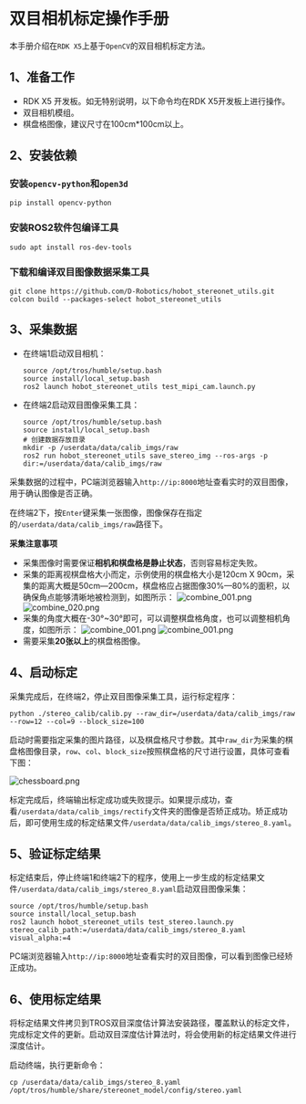 # 双目相机标定操作手册

本手册介绍在`RDK X5`上基于`OpenCV`的双目相机标定方法。

## 1、准备工作

- RDK X5 开发板。如无特别说明，以下命令均在RDK X5开发板上进行操作。
- 双目相机模组。
- 棋盘格图像，建议尺寸在100cm*100cm以上。

## 2、安装依赖

### 安装`opencv-python`和`open3d`

```shell
pip install opencv-python
```

### 安装ROS2软件包编译工具

```shell
sudo apt install ros-dev-tools
```

### 下载和编译双目图像数据采集工具

```shell
git clone https://github.com/D-Robotics/hobot_stereonet_utils.git
colcon build --packages-select hobot_stereonet_utils
```

## 3、采集数据

- 在终端1启动双目相机：
  
  ```shell
  source /opt/tros/humble/setup.bash
  source install/local_setup.bash
  ros2 launch hobot_stereonet_utils test_mipi_cam.launch.py
  ```

- 在终端2启动双目图像采集工具：
  
  ```shell
  source /opt/tros/humble/setup.bash
  source install/local_setup.bash
  # 创建数据存放目录
  mkdir -p /userdata/data/calib_imgs/raw
  ros2 run hobot_stereonet_utils save_stereo_img --ros-args -p dir:=/userdata/data/calib_imgs/raw
  ```

采集数据的过程中，PC端浏览器输入`http://ip:8000`地址查看实时的双目图像，用于确认图像是否正确。

在终端2下，按`Enter`键采集一张图像，图像保存在指定的`/userdata/data/calib_imgs/raw`路径下。

**采集注意事项**

- 采集图像时需要保证**相机和棋盘格是静止状态**，否则容易标定失败。
- 采集的距离视棋盘格大小而定，示例使用的棋盘格大小是120cm X 90cm，采集的距离大概是50cm—200cm，棋盘格应占据图像30%—80%的面积，以确保角点能够清晰地被检测到，如图所示：
 ![combine_001.png](data%2Fcalib_imgs%2Fraw%2Fcombine_001.png)
 ![combine_020.png](data%2Fcalib_imgs%2Fraw%2Fcombine_020.png)
- 采集的角度大概在-30°~30°即可，可以调整棋盘格角度，也可以调整相机角度，如图所示：
 ![combine_001.png](data%2Fcalib_imgs%2Fraw%2Fcombine_012.png)
 ![combine_001.png](data%2Fcalib_imgs%2Fraw%2Fcombine_009.png)
- 需要采集**20张以上**的棋盘格图像。

## 4、启动标定

采集完成后，在终端2，停止双目图像采集工具，运行标定程序：

```shell
python ./stereo_calib/calib.py --raw_dir=/userdata/data/calib_imgs/raw --row=12 --col=9 --block_size=100
```

启动时需要指定采集的图片路径，以及棋盘格尺寸参数。其中`raw_dir`为采集的棋盘格图像目录，`row`、`col`、`block_size`按照棋盘格的尺寸进行设置，具体可查看下图：

![chessboard.png](doc%2Fchessboard.png)

标定完成后，终端输出标定成功或失败提示。如果提示成功，查看`/userdata/data/calib_imgs/rectify`文件夹的图像是否矫正成功。矫正成功后，即可使用生成的标定结果文件`/userdata/data/calib_imgs/stereo_8.yaml`。

## 5、验证标定结果

标定结束后，停止终端1和终端2下的程序，使用上一步生成的标定结果文件`/userdata/data/calib_imgs/stereo_8.yaml`启动双目图像采集：

```shell
source /opt/tros/humble/setup.bash
source install/local_setup.bash
ros2 launch hobot_stereonet_utils test_stereo.launch.py stereo_calib_path:=/userdata/data/calib_imgs/stereo_8.yaml visual_alpha:=4
```

PC端浏览器输入`http://ip:8000`地址查看实时的双目图像，可以看到图像已经矫正成功。

## 6、使用标定结果

将标定结果文件拷贝到TROS双目深度估计算法安装路径，覆盖默认的标定文件，完成标定文件的更新。启动双目深度估计算法时，将会使用新的标定结果文件进行深度估计。

启动终端，执行更新命令：

```shell
cp /userdata/data/calib_imgs/stereo_8.yaml /opt/tros/humble/share/stereonet_model/config/stereo.yaml
```

